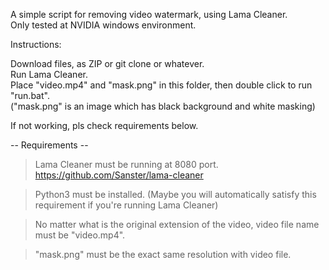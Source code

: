 A simple script for removing video watermark, using Lama Cleaner.  
Only tested at NVIDIA windows environment.

Instructions:

Download files, as ZIP or git clone or whatever.  
Run Lama Cleaner.  
Place "video.mp4" and "mask.png" in this folder, then double click to run "run.bat".  
("mask.png" is an image which has black background and white masking)  

If not working, pls check requirements below.

-- Requirements --

> Lama Cleaner must be running at 8080 port. https://github.com/Sanster/lama-cleaner

> Python3 must be installed. (Maybe you will automatically satisfy this requirement if you're running Lama Cleaner)

> No matter what is the original extension of the video, video file name must be "video.mp4".

> "mask.png" must be the exact same resolution with video file.